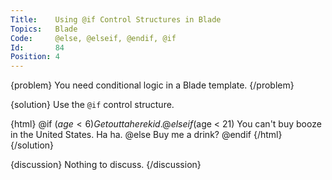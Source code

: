 ```yaml
---
Title:    Using @if Control Structures in Blade
Topics:   Blade
Code:     @else, @elseif, @endif, @if
Id:       84
Position: 4
---
```


{problem}
You need conditional logic in a Blade template.
{/problem}

{solution}
Use the `@if` control structure.

{html}
@if ($age < 6)
    Get outta here kid.
@elseif ($age < 21)
    You can't buy booze in the United States.
    Ha ha.
@else
    Buy me a drink?
@endif
{/html}
{/solution}

{discussion}
Nothing to discuss.
{/discussion}
